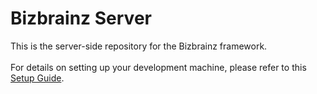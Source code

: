 # Bizbrainz Server

This is the server-side repository for the Bizbrainz framework.
<br><br>
For details on setting up your development machine, please refer to this [Setup Guide](../../contributions/ServerSetup.md).
